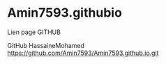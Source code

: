 # Amin7593.githubio
Lien page GITHUB

GitHub HassaineMohamed
https://github.com/Amin7593/Amin7593.github.io.git
